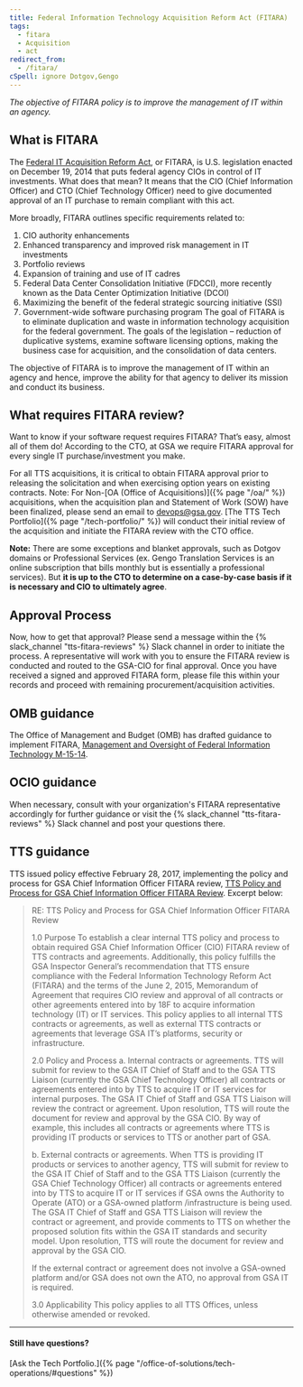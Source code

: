 ```yaml
---
title: Federal Information Technology Acquisition Reform Act (FITARA)
tags:
  - fitara
  - Acquisition
  - act
redirect_from:
  - /fitara/
cSpell: ignore Dotgov,Gengo
---
```


_The objective of FITARA policy is to improve the management of IT within an
agency._

## What is FITARA

The [Federal IT Acquisition Reform Act](https://www.cio.gov/policies-and-priorities/FITARA/), or FITARA,
is U.S. legislation enacted on December 19, 2014 that puts federal agency CIOs
in control of IT investments. What does that mean? It means that the CIO (Chief
Information Officer) and CTO (Chief Technology Officer) need to give documented
approval of an IT purchase to remain compliant with this act.

More broadly, FITARA outlines specific requirements related to:

1. CIO authority enhancements
2. Enhanced transparency and improved risk management in IT investments
3. Portfolio reviews
4. Expansion of training and use of IT cadres
5. Federal Data Center Consolidation Initiative (FDCCI), more recently known as
   the Data Center Optimization Initiative (DCOI)
6. Maximizing the benefit of the federal strategic sourcing initiative (SSI)
7. Government-wide software purchasing program The goal of FITARA is to
   eliminate duplication and waste in information technology acquisition for the
   federal government. The goals of the legislation – reduction of duplicative
   systems, examine software licensing options, making the business case for
   acquisition, and the consolidation of data centers.

The objective of FITARA is to improve the management of IT within an agency and
hence, improve the ability for that agency to deliver its mission and conduct
its business.

## What requires FITARA review?

Want to know if your software request requires FITARA? That’s easy, almost all
of them do! According to the CTO, at GSA we require FITARA approval for every
single IT purchase/investment you make.

For all TTS acquisitions, it is critical to obtain FITARA approval prior to
releasing the solicitation and when exercising option years on existing
contracts. Note: For Non-[OA (Office of Acquisitions)]({% page "/oa/" %})
acquisitions, when the acquisition plan and Statement of Work (SOW) have been
finalized, please send an email to devops@gsa.gov. [The TTS Tech
Portfolio]({% page "/tech-portfolio/" %}) will conduct their initial review of
the acquisition and initiate the FITARA review with the CTO office.

**Note:** There are some exceptions and blanket approvals, such as Dotgov
domains or Professional Services (ex. Gengo Translation Services is an online
subscription that bills monthly but is essentially a professional services). But
**it is up to the CTO to determine on a case-by-case basis if it is necessary
and CIO to ultimately agree**.

## Approval Process

Now, how to get that approval? Please send a message within the
{% slack_channel "tts-fitara-reviews" %} Slack channel in order to initiate the
process. A representative will work with you to ensure the FITARA review is
conducted and routed to the GSA-CIO for final approval. Once you have received a
signed and approved FITARA form, please file this within your records and
proceed with remaining procurement/acquisition activities.

## OMB guidance

The Office of Management and Budget (OMB) has drafted guidance to implement
FITARA,
[Management and Oversight of Federal Information Technology M-15-14](https://obamawhitehouse.archives.gov/sites/default/files/omb/memoranda/2015/m-15-14.pdf).

## OCIO guidance

When necessary, consult with your organization's FITARA representative
accordingly for further guidance or visit the
{% slack_channel "tts-fitara-reviews" %} Slack channel and post your questions
there.

## TTS guidance

TTS issued policy effective February 28, 2017, implementing the policy and
process for GSA Chief Information Officer FITARA review,
[TTS Policy and Process for GSA Chief Information Officer FITARA Review](https://docs.google.com/document/d/1vUaxBn8miL2St1MnAV2jVyf5lteHqrl3XSRFD8DwEgU/edit).
Excerpt below:

> RE: TTS Policy and Process for GSA Chief Information Officer FITARA Review
>
> 1.0 Purpose To establish a clear internal TTS policy and process to obtain
> required GSA Chief Information Officer (CIO) FITARA review of TTS contracts
> and agreements. Additionally, this policy fulfills the GSA Inspector General’s
> recommendation that TTS ensure compliance with the Federal Information
> Technology Reform Act (FITARA) and the terms of the June 2, 2015, Memorandum
> of Agreement that requires CIO review and approval of all contracts or other
> agreements entered into by 18F to acquire information technology (IT) or IT
> services. This policy applies to all internal TTS contracts or agreements, as
> well as external TTS contracts or agreements that leverage GSA IT’s platforms,
> security or infrastructure.
>
> 2.0 Policy and Process a. Internal contracts or agreements. TTS will submit
> for review to the GSA IT Chief of Staff and to the GSA TTS Liaison (currently
> the GSA Chief Technology Officer) all contracts or agreements entered into by
> TTS to acquire IT or IT services for internal purposes. The GSA IT Chief of
> Staff and GSA TTS Liaison will review the contract or agreement. Upon
> resolution, TTS will route the document for review and approval by the GSA
> CIO. By way of example, this includes all contracts or agreements where TTS is
> providing IT products or services to TTS or another part of GSA.
>
> b. External contracts or agreements. When TTS is providing IT products or
> services to another agency, TTS will submit for review to the GSA IT Chief of
> Staff and to the GSA TTS Liaison (currently the GSA Chief Technology Officer)
> all contracts or agreements entered into by TTS to acquire IT or IT services
> if GSA owns the Authority to Operate (ATO) or a GSA-owned platform
> /infrastructure is being used. The GSA IT Chief of Staff and GSA TTS Liaison
> will review the contract or agreement, and provide comments to TTS on whether
> the proposed solution fits within the GSA IT standards and security model.
> Upon resolution, TTS will route the document for review and approval by the
> GSA CIO.
>
> If the external contract or agreement does not involve a GSA-owned platform
> and/or GSA does not own the ATO, no approval from GSA IT is required.
>
> 3.0 Applicability This policy applies to all TTS Offices, unless otherwise
> amended or revoked.

---

#### Still have questions?

[Ask the Tech
Portfolio.]({% page "/office-of-solutions/tech-operations/#questions" %})
